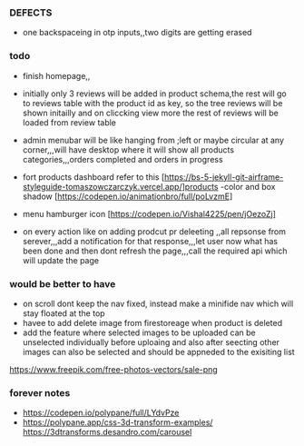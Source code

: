 ### DEFECTS
- one backspaceing in otp inputs,,two digits are getting erased


### todo
- finish homepage,,



- initially only 3 reviews will be added in product schema,the rest will go to reviews table with the product id as key, so the tree reviews will be shown initailly and on cliccking view more the rest of reviews will be loaded from review table
- admin menubar will be like hanging from ;left or maybe circular at any corner,,,will have desktop where it will show all products categories,,,orders completed and orders in progress 
- fort products dashboard refer to this 
[https://bs-5-jekyll-git-airframe-styleguide-tomaszowczarczyk.vercel.app/]products
-color and box shadow [https://codepen.io/animationbro/full/poLvzmE]
- menu hamburger icon [https://codepen.io/Vishal4225/pen/jOezoZj]
- on every action like on adding prodcut pr deleeting ,,all repsonse from serever,,,add a notification for that response,,,let user now what has been done and then dont refresh the page,,,call the required api which will update the page





### would be better to have
- on scroll dont keep the nav fixed, instead make a minifide nav which will stay floated at the top
- havee to add delete image from firestoreage when product is deleted 
- add the feature where selected images to be uploaded can be unselected individually before uploaing and also after seecting other images can also be selected and  should be appneded to the exisiting list


https://www.freepik.com/free-photos-vectors/sale-png
### forever notes
- https://codepen.io/polypane/full/LYdvPze
- https://polypane.app/css-3d-transform-examples/
https://3dtransforms.desandro.com/carousel